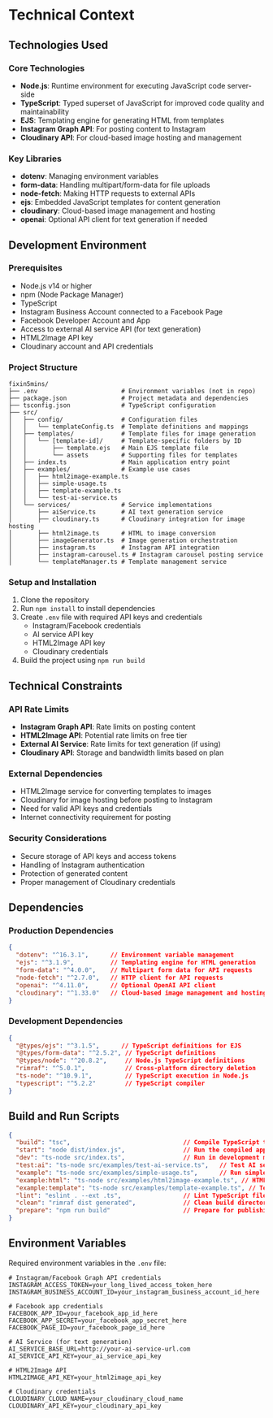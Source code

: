 # Technical Context

## Technologies Used

### Core Technologies
- **Node.js**: Runtime environment for executing JavaScript code server-side
- **TypeScript**: Typed superset of JavaScript for improved code quality and maintainability
- **EJS**: Templating engine for generating HTML from templates
- **Instagram Graph API**: For posting content to Instagram
- **Cloudinary API**: For cloud-based image hosting and management

### Key Libraries
- **dotenv**: Managing environment variables
- **form-data**: Handling multipart/form-data for file uploads
- **node-fetch**: Making HTTP requests to external APIs
- **ejs**: Embedded JavaScript templates for content generation
- **cloudinary**: Cloud-based image management and hosting
- **openai**: Optional API client for text generation if needed

## Development Environment

### Prerequisites
- Node.js v14 or higher
- npm (Node Package Manager)
- TypeScript
- Instagram Business Account connected to a Facebook Page
- Facebook Developer Account and App
- Access to external AI service API (for text generation)
- HTML2Image API key
- Cloudinary account and API credentials

### Project Structure
```
fixin5mins/
├── .env                       # Environment variables (not in repo)
├── package.json               # Project metadata and dependencies
├── tsconfig.json              # TypeScript configuration
├── src/
│   ├── config/                # Configuration files
│   │   └── templateConfig.ts  # Template definitions and mappings
│   ├── templates/             # Template files for image generation
│   │   └── [template-id]/     # Template-specific folders by ID
│   │       ├── template.ejs   # Main EJS template file
│   │       └── assets         # Supporting files for templates
│   ├── index.ts               # Main application entry point
│   ├── examples/              # Example use cases
│   │   ├── html2image-example.ts
│   │   ├── simple-usage.ts
│   │   ├── template-example.ts
│   │   └── test-ai-service.ts
│   └── services/              # Service implementations
│       ├── aiService.ts       # AI text generation service
│       ├── cloudinary.ts      # Cloudinary integration for image hosting
│       ├── html2image.ts      # HTML to image conversion
│       ├── imageGenerator.ts  # Image generation orchestration
│       ├── instagram.ts       # Instagram API integration
│       ├── instagram-carousel.ts # Instagram carousel posting service
│       └── templateManager.ts # Template management service
```

### Setup and Installation
1. Clone the repository
2. Run `npm install` to install dependencies
3. Create `.env` file with required API keys and credentials
   - Instagram/Facebook credentials
   - AI service API key
   - HTML2Image API key
   - Cloudinary credentials
4. Build the project using `npm run build`

## Technical Constraints

### API Rate Limits
- **Instagram Graph API**: Rate limits on posting content
- **HTML2Image API**: Potential rate limits on free tier
- **External AI Service**: Rate limits for text generation (if using)
- **Cloudinary API**: Storage and bandwidth limits based on plan

### External Dependencies
- HTML2Image service for converting templates to images
- Cloudinary for image hosting before posting to Instagram
- Need for valid API keys and credentials
- Internet connectivity requirement for posting

### Security Considerations
- Secure storage of API keys and access tokens
- Handling of Instagram authentication
- Protection of generated content
- Proper management of Cloudinary credentials

## Dependencies

### Production Dependencies
```json
{
  "dotenv": "^16.3.1",      // Environment variable management
  "ejs": "^3.1.9",          // Templating engine for HTML generation
  "form-data": "^4.0.0",    // Multipart form data for API requests
  "node-fetch": "^2.7.0",   // HTTP client for API requests
  "openai": "^4.11.0",      // Optional OpenAI API client
  "cloudinary": "^1.33.0"   // Cloud-based image management and hosting
}
```

### Development Dependencies
```json
{
  "@types/ejs": "^3.1.5",      // TypeScript definitions for EJS
  "@types/form-data": "^2.5.2", // TypeScript definitions
  "@types/node": "^20.8.2",     // Node.js TypeScript definitions
  "rimraf": "^5.0.1",           // Cross-platform directory deletion
  "ts-node": "^10.9.1",         // TypeScript execution in Node.js
  "typescript": "^5.2.2"        // TypeScript compiler
}
```

## Build and Run Scripts
```json
{
  "build": "tsc",                               // Compile TypeScript to JavaScript
  "start": "node dist/index.js",                // Run the compiled application
  "dev": "ts-node src/index.ts",                // Run in development mode
  "test:ai": "ts-node src/examples/test-ai-service.ts",   // Test AI service
  "example": "ts-node src/examples/simple-usage.ts",      // Run simple example
  "example:html": "ts-node src/examples/html2image-example.ts", // HTML2Image example
  "example:template": "ts-node src/examples/template-example.ts", // Template example
  "lint": "eslint . --ext .ts",                 // Lint TypeScript files
  "clean": "rimraf dist generated",             // Clean build directories
  "prepare": "npm run build"                    // Prepare for publishing
}
```

## Environment Variables
Required environment variables in the `.env` file:
```
# Instagram/Facebook Graph API credentials
INSTAGRAM_ACCESS_TOKEN=your_long_lived_access_token_here
INSTAGRAM_BUSINESS_ACCOUNT_ID=your_instagram_business_account_id_here

# Facebook app credentials
FACEBOOK_APP_ID=your_facebook_app_id_here
FACEBOOK_APP_SECRET=your_facebook_app_secret_here
FACEBOOK_PAGE_ID=your_facebook_page_id_here

# AI Service (for text generation)
AI_SERVICE_BASE_URL=http://your-ai-service-url.com
AI_SERVICE_API_KEY=your_ai_service_api_key

# HTML2Image API
HTML2IMAGE_API_KEY=your_html2image_api_key

# Cloudinary credentials
CLOUDINARY_CLOUD_NAME=your_cloudinary_cloud_name
CLOUDINARY_API_KEY=your_cloudinary_api_key
``` 